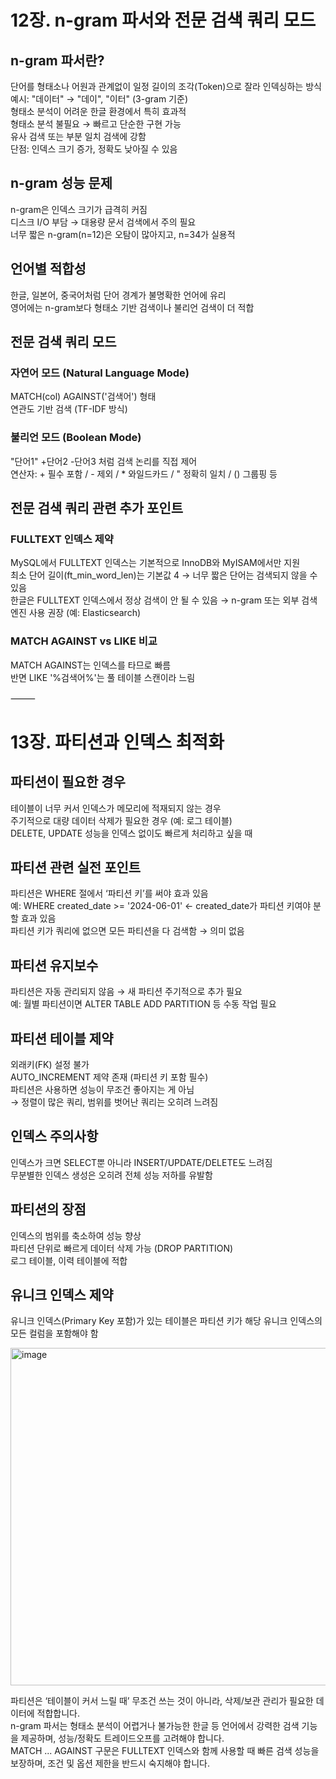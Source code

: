 # 12장. n-gram 파서와 전문 검색 쿼리 모드  

## n-gram 파서란?  
단어를 형태소나 어원과 관계없이 일정 길이의 조각(Token)으로 잘라 인덱싱하는 방식  
예시: "데이터" → "데이", "이터" (3-gram 기준)  
형태소 분석이 어려운 한글 환경에서 특히 효과적  
형태소 분석 불필요 → 빠르고 단순한 구현 가능  
유사 검색 또는 부분 일치 검색에 강함  
단점: 인덱스 크기 증가, 정확도 낮아질 수 있음  

## n-gram 성능 문제  
n-gram은 인덱스 크기가 급격히 커짐  
디스크 I/O 부담 → 대용량 문서 검색에서 주의 필요  
너무 짧은 n-gram(n=12)은 오탐이 많아지고, n=34가 실용적  

## 언어별 적합성  
한글, 일본어, 중국어처럼 단어 경계가 불명확한 언어에 유리  
영어에는 n-gram보다 형태소 기반 검색이나 불리언 검색이 더 적합  


## 전문 검색 쿼리 모드  

### 자연어 모드 (Natural Language Mode)  
MATCH(col) AGAINST('검색어') 형태  
연관도 기반 검색 (TF-IDF 방식)  

### 불리언 모드 (Boolean Mode)  
"단어1" +단어2 -단어3 처럼 검색 논리를 직접 제어  
연산자: + 필수 포함 / - 제외 / * 와일드카드 / " 정확히 일치 / () 그룹핑 등  

## 전문 검색 쿼리 관련 추가 포인트

### FULLTEXT 인덱스 제약  
MySQL에서 FULLTEXT 인덱스는 기본적으로 InnoDB와 MyISAM에서만 지원  
최소 단어 길이(ft_min_word_len)는 기본값 4 → 너무 짧은 단어는 검색되지 않을 수 있음  
한글은 FULLTEXT 인덱스에서 정상 검색이 안 될 수 있음 → n-gram 또는 외부 검색 엔진 사용 권장 (예: Elasticsearch)  

### MATCH AGAINST vs LIKE 비교  
MATCH AGAINST는 인덱스를 타므로 빠름  
반면 LIKE '%검색어%'는 풀 테이블 스캔이라 느림  

⸻

# 13장. 파티션과 인덱스 최적화  

## 파티션이 필요한 경우  
테이블이 너무 커서 인덱스가 메모리에 적재되지 않는 경우  
주기적으로 대량 데이터 삭제가 필요한 경우 (예: 로그 테이블)  
DELETE, UPDATE 성능을 인덱스 없이도 빠르게 처리하고 싶을 때  

## 파티션 관련 실전 포인트  
파티션은 WHERE 절에서 ‘파티션 키’를 써야 효과 있음  
예: WHERE created_date >= '2024-06-01' ← created_date가 파티션 키여야 분할 효과 있음  
파티션 키가 쿼리에 없으면 모든 파티션을 다 검색함 → 의미 없음  

## 파티션 유지보수  
파티션은 자동 관리되지 않음 → 새 파티션 주기적으로 추가 필요  
예: 월별 파티션이면 ALTER TABLE ADD PARTITION 등 수동 작업 필요  

## 파티션 테이블 제약  
외래키(FK) 설정 불가  
AUTO_INCREMENT 제약 존재 (파티션 키 포함 필수)  
파티션은 사용하면 성능이 무조건 좋아지는 게 아님  
→ 정렬이 많은 쿼리, 범위를 벗어난 쿼리는 오히려 느려짐  


## 인덱스 주의사항  
인덱스가 크면 SELECT뿐 아니라 INSERT/UPDATE/DELETE도 느려짐  
무분별한 인덱스 생성은 오히려 전체 성능 저하를 유발함  

## 파티션의 장점  
인덱스의 범위를 축소하여 성능 향상  
파티션 단위로 빠르게 데이터 삭제 가능 (DROP PARTITION)  
로그 테이블, 이력 테이블에 적합  

## 유니크 인덱스 제약  
유니크 인덱스(Primary Key 포함)가 있는 테이블은 파티션 키가 해당 유니크 인덱스의 모든 컬럼을 포함해야 함  

<img width="540" alt="image" src="https://github.com/user-attachments/assets/4ab00880-264d-4cc8-8f5c-0243d1619eff" />


파티션은 ‘테이블이 커서 느릴 때’ 무조건 쓰는 것이 아니라, 삭제/보관 관리가 필요한 데이터에 적합합니다.  
n-gram 파서는 형태소 분석이 어렵거나 불가능한 한글 등 언어에서 강력한 검색 기능을 제공하며, 성능/정확도 트레이드오프를 고려해야 합니다.  
MATCH ... AGAINST 구문은 FULLTEXT 인덱스와 함께 사용할 때 빠른 검색 성능을 보장하며, 조건 및 옵션 제한을 반드시 숙지해야 합니다.  

